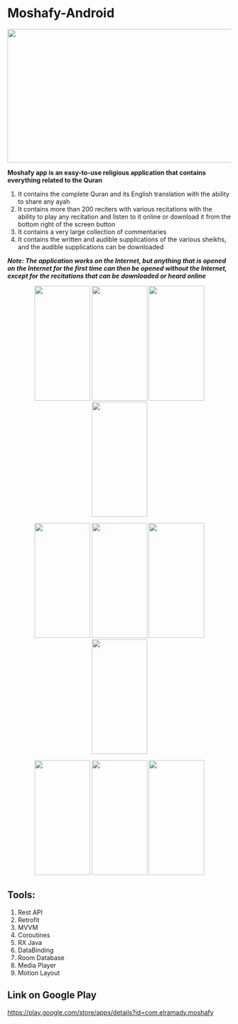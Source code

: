 # Moshafy-Android

<p align="center"> <img src="https://user-images.githubusercontent.com/47406119/141511252-f649a466-ad1d-4a8c-a5e9-8edd47648d6f.jpg" width="600" height="300" /> </p>



**Moshafy app is an easy-to-use religious application that contains everything related to the Quran**
1. It contains the complete Quran and its English translation with the ability to share any ayah
2. It contains more than 200 reciters with various recitations with the ability to play any recitation and listen to it online or download it from the bottom right of the screen button
3. It contains a very large collection of commentaries
4. It contains the written and audible supplications of the various sheikhs, and the audible supplications can be downloaded

***Note: The application works on the Internet, but anything that is opened on the Internet for the first time can then be opened without the Internet, except for the recitations that can be downloaded or heard online***


<p align="center"> 
<img src="https://user-images.githubusercontent.com/47406119/141513885-dc66bf1b-e8b8-4b14-9820-68ef3a05309c.jpg" width="125" height="258"/>
<img src="https://user-images.githubusercontent.com/47406119/141514001-ecbcc079-fa68-48d6-865d-d62067c75cda.jpg" width="125" height="258"/>
<img src="https://user-images.githubusercontent.com/47406119/141514046-4dd33966-72b2-4aed-bfb9-274eff84d63e.jpg" width="125" height="258"/>
 <img src="https://user-images.githubusercontent.com/47406119/141514118-031c5f50-8196-4eda-8905-d507a9fd7ef2.jpg" width="125" height="258"/>
</p>


<p align="center"> 
<img src="https://user-images.githubusercontent.com/47406119/141515654-26ae41fc-9dc2-4bdf-859a-cca15ad617ef.jpg" width="125" height="258"/>
<img src="https://user-images.githubusercontent.com/47406119/141515785-2bc23e77-6410-419a-be6a-9b0aa38ed40a.jpg" width="125" height="258"/>
<img src="https://user-images.githubusercontent.com/47406119/141515804-1dad61a8-300d-4841-92d9-696bbbe021c6.jpg" width="125" height="258"/>
 <img src="https://user-images.githubusercontent.com/47406119/141515817-1ec1301c-3f0d-4061-9759-981734a2beeb.jpg" width="125" height="258"/>
</p>

<p align="center"> 
<img src="https://user-images.githubusercontent.com/47406119/141517110-ae560461-690b-443f-9d64-b907694abc32.jpg" width="125" height="258"/>
<img src="https://user-images.githubusercontent.com/47406119/141517160-f14926d0-03d6-4ea8-8ac8-17cb96b6f3ff.jpg" width="125" height="258"/>
<img src="https://user-images.githubusercontent.com/47406119/141517186-c9b1d3f7-64d1-4484-b5db-e9e548424d7e.jpg" width="125" height="258"/>
</p>

## Tools:
1. Rest API
2. Retrofit
3. MVVM
4. Coroutines
5. RX Java
6. DataBinding
7. Room Database
8. Media Player
9. Motion Layout

## Link on Google Play
https://play.google.com/store/apps/details?id=com.elramady.moshafy
